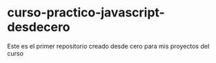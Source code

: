 # curso-practico-javascript-desdecero
Este es el primer repositorio creado desde cero para mis proyectos del curso
